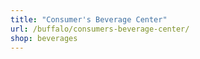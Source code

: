 ```yaml
---
title: "Consumer's Beverage Center"
url: /buffalo/consumers-beverage-center/
shop: beverages
---
```

